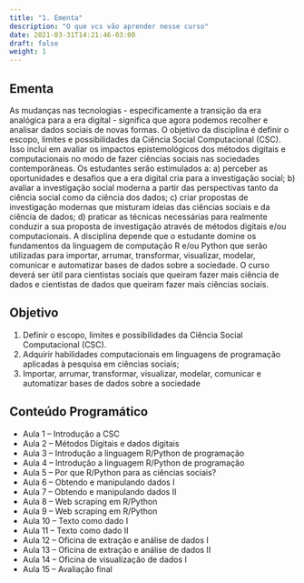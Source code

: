 ```yaml
---
title: "1. Ementa"
description: "O que vcs vão aprender nesse curso"
date: 2021-03-31T14:21:46-03:00
draft: false
weight: 1
---
```


## Ementa

As mudanças nas tecnologias - especificamente a transição da era analógica para a era digital - significa que agora podemos recolher e analisar dados sociais de novas formas. O objetivo da disciplina é definir o escopo, limites e possibilidades da Ciência Social Computacional (CSC). Isso inclui em avaliar os impactos epistemológicos dos métodos digitais e computacionais 
no modo de fazer ciências sociais nas sociedades contemporâneas. Os estudantes  serão estimulados a:   a)  perceber  as oportunidades e desafios que a era digital cria para a investigação social; b) avaliar a investigação social moderna a partir das perspectivas tanto da ciência social como da ciência dos dados; c) criar propostas de investigação modernas que misturam 
ideias das ciências sociais e da ciência de dados; d) praticar as técnicas necessárias para realmente conduzir a sua proposta de  investigação  através  de  métodos  digitais  e/ou  computacionais.  A  disciplina  depende  que  o  estudante  domine  os fundamentos da linguagem de computação R e/ou Python que serão utilizadas para importar, arrumar, transformar, visualizar, 
modelar, comunicar e automatizar  bases de dados sobre a sociedade. O curso deverá ser útil para cientistas sociais que queiram fazer mais ciência de dados e cientistas de dados que queiram fazer mais ciências sociais. 

## Objetivo

1. Definir o escopo, limites e possibilidades da Ciência Social Computacional (CSC). 
2. Adquirir habilidades computacionais em linguagens de programação aplicadas à pesquisa em ciências sociais; 
3. Importar, arrumar, transformar, visualizar, modelar, comunicar e automatizar bases de dados sobre a sociedade

## Conteúdo Programático

- Aula 1 – Introdução a CSC 
- Aula 2 – Métodos Digitais e dados digitais 
- Aula 3 – Introdução a linguagem R/Python de programação 
- Aula 4 – Introdução a linguagem R/Python de programação 
- Aula 5 – Por que R/Python para as ciências sociais? 
- Aula 6 – Obtendo e manipulando dados I 
- Aula 7 – Obtendo e manipulando dados II  
- Aula 8 – Web scraping em R/Python 
- Aula 9 – Web scraping em R/Python 
- Aula 10 – Texto como dado I 
- Aula 11 – Texto como dado II 
- Aula 12 – Oficina de extração e análise de dados I 
- Aula 13 – Oficina de extração e análise de dados II 
- Aula 14 – Oficina de visualização de dados I 
- Aula 15 – Avaliação final 